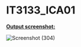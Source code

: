 # IT3133_ICA01




<u>**Output screenshot:**</u>


![Screenshot (304)](https://github.com/user-attachments/assets/72abb25c-178d-4a3c-aac1-ece2c001b0bd)
